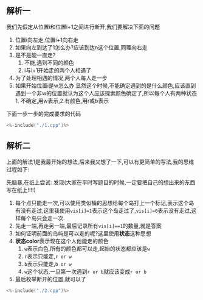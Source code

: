 ## 解析一
我们先假定从位置i和位置i+1之间进行断开,我们要解决下面的问题

1. 位置i向左走,位置i+1向右走
2. 如果向左到达了1怎么办?应该到达n这个位置,同理向右走
3. 是不是能一直走?
   1. 不能,遇到不同的颜色
   2. i与i+1开始走的两个人相遇了
4. 为了处理相遇的情况,两个人每人走一步
5. 如果开始位置i是w怎么办
   显然这个时候,不能确定遇到的是什么颜色,应该直到遇到一个非w的位置就认为这个人应该探索颜色确定了,所以每个人有两种状态 1. 不确定,用w表示,2.有颜色,用r或b表示

下面一步一步的完成要求的代码


```cpp
<%-include("./1.cpp")%>
```

## 解析二


上面的解法1是我最开始的想法,后来我又想了一下,可以有更简单的写法,我的思维过程如下:

先脑暴,在纸上尝试: 发现(大家在平时写题目的时候,一定要把自己的想出来的东西写在纸上!!!!)

1. 每个点只能走一次,可以使用类似桶的思想给每个岛打上一个标记,表示这个岛有没有走过,这里我使用`vis[i]=1`表示这个岛走过了,`vis[i]=0`表示没有走过,这样每个岛只会走一次.
2. 先走一端,再走另一端,最后记录所有`vis[i]==1`的数量,就是答案
3. 如何证明前面的岛屿是可以走的呢?这里使用**状态**这种思想
4. **状态color**表示现在这个人他能走的颜色
   1. `w`表示白色,所有的颜色都可以走,起始的状态都应该是`w`
   2. `r`表示只能走,`r or w`
   3. `b`表示只能走,`b or w`
   4. `w`这个状态,一旦第一次遇到`r or b`就应该变成`r or b`
5. 最后枚举断开的位置,就可以了


```cpp
<%-include("./2.cpp")%>
```
